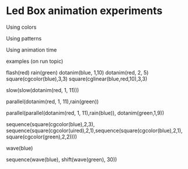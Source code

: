 
# Led Box animation experiments



Using colors


Using patterns


Using animation time


examples (on run topic)

flash(red)
rain(green)
dotanim(blue, 1,10)
dotanim(red, 2, 5)
square(cgcolor(blue),3,3)
square(cglinear(blue,red,10),3,3)

slow(slow(dotanim(red, 1, 11)))

parallel(dotanim(red, 1, 11),rain(green))

parallel(parallel(dotanim(red, 1, 11),rain(blue)), dotanim(green,1,9))

sequence(square(cgcolor(blue),2,3), sequence(square(cgcolor(uired),2,1),sequence(square(cgcolor(blue),2,1), square(cgcolor(green),2,2))))

wave(blue)

sequence(wave(blue), shift(wave(green), 30))
